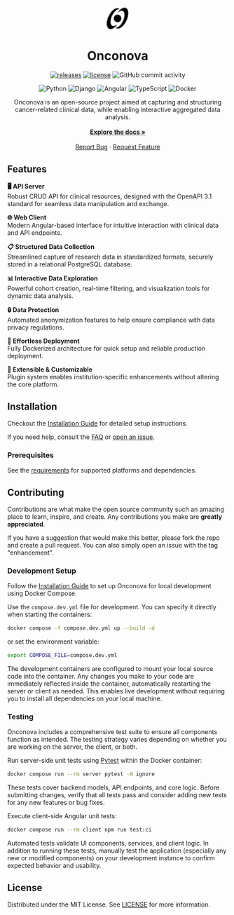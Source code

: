 <br />
<div align="center">
    <a href="https://github.com/luisfabib/onconova">
        <img src="client/src/assets/images/logo.svg" width="10%">
    </a>
    <h1 style="border-bottom: none;">Onconova</h1>

[![releases](https://img.shields.io/github/v/release/luisfabib/onconova)](https://github.com/luisfabib/onconova)
[![license](https://img.shields.io/github/license/luisfabib/onconova.svg)](https://github.com/luisfabib/onconova/blob/main/LICENSE)
![GitHub commit activity](https://img.shields.io/github/commit-activity/y/luisfabib/onconova)

![Python](https://img.shields.io/badge/python-3670A0?style=for-the-badge&logo=python&logoColor=ffdd54)
![Django](https://img.shields.io/badge/django-%23092E20.svg?style=for-the-badge&logo=django&logoColor=white)
![Angular](https://img.shields.io/badge/angular-%23DD0031.svg?style=for-the-badge&logo=angular&logoColor=white)
![TypeScript](https://img.shields.io/badge/typescript-%23007ACC.svg?style=for-the-badge&logo=typescript&logoColor=white)
![Docker](https://img.shields.io/badge/docker-%230db7ed.svg?style=for-the-badge&logo=docker&logoColor=white)


  <p align="center">
    Onconova is an open-source project aimed at capturing and structuring cancer-related clinical data, while enabling interactive aggregated data analysis.
    <br />
    <br />
    <a href="https://luisfabib.github.io/onconova "><strong>Explore the docs »</strong></a>
    <br />
    <br />
    <a href="https://github.com/luisfabib/onconova/issues/new?labels=bug&template=bug-report---.md">Report Bug</a>
    ·
    <a href="https://github.com/luisfabib/onconova/issues/new?labels=enhancement&template=feature-request---.md">Request Feature</a>
  </p>
</div>


## Features

 **🖥️ API Server**  
    Robust CRUD API for clinical resources, designed with the OpenAPI 3.1 standard for seamless data manipulation and exchange.

**🌐 Web Client**  
    Modern Angular-based interface for intuitive interaction with clinical data and API endpoints.

**📋 Structured Data Collection**  
    Streamlined capture of research data in standardized formats, securely stored in a relational PostgreSQL database.

**📊 Interactive Data Exploration**  
    Powerful cohort creation, real-time filtering, and visualization tools for dynamic data analysis.

**🔒 Data Protection**  
    Automated anonymization features to help ensure compliance with data privacy regulations.

**🚀 Effortless Deployment**  
    Fully Dockerized architecture for quick setup and reliable production deployment.

**🧩 Extensible & Customizable**  
    Plugin system enables institution-specific enhancements without altering the core platform.

## Installation

Checkout the [Installation Guide](https://luisfabib.github.io/onconova/get-started/installation/) for detailed setup instructions.

If you need help, consult the [FAQ](https://luisfabib.github.io/onconova/get-started/faq/) or [open an issue](https://github.com/luisfabib/onconova/issues).

### Prerequisites

See the [requirements](https://luisfabib.github.io/onconova/get-started/requirements/) for supported platforms and dependencies.


<!-- CONTRIBUTING -->
## Contributing

Contributions are what make the open source community such an amazing place to learn, inspire, and create. Any contributions you make are **greatly appreciated**.

If you have a suggestion that would make this better, please fork the repo and create a pull request. You can also simply open an issue with the tag "enhancement".

### Development Setup

Follow the [Installation Guide](../../get-started/installation.md) to set up Onconova for local development using Docker Compose.

Use the `compose.dev.yml` file for development. You can specify it directly when starting the containers:
```sh
docker compose -f compose.dev.yml up --build -d
```
or set the environment variable:
```sh
export COMPOSE_FILE=compose.dev.yml
```

The development containers are configured to mount your local source code into the container. Any changes you make to your code are immediately reflected inside the container, automatically restarting the server or client as needed. This enables live development without requiring you to install all dependencies on your local machine.

### Testing

Onconova includes a comprehensive test suite to ensure all components function as intended. The testing strategy varies depending on whether you are working on the server, the client, or both.

Run server-side unit tests using [Pytest](https://docs.pytest.org/en/stable/) within the Docker container:
```sh
docker compose run --rm server pytest -W ignore
```
These tests cover backend models, API endpoints, and core logic. Before submitting changes, verify that all tests pass and consider adding new tests for any new features or bug fixes.

Execute client-side Angular unit tests:
```sh
docker compose run --rm client npm run test:ci
```
Automated tests validate UI components, services, and client logic. In addition to running these tests, manually test the application (especially any new or modified components) on your development instance to confirm expected behavior and usability.

<!-- LICENSE -->
## License

Distributed under the MIT License. See [LICENSE](https://github.com/luisfabib/onconova?tab=MIT-1-ov-file) for more information.
